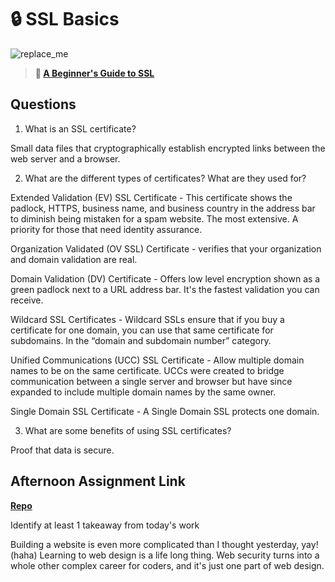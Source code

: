 # 🔒 SSL Basics

![replace_me](https://codeworks.blob.core.windows.net/public/assets/img/illustrations/placeholder.svg)

> **📖 [A Beginner's Guide to SSL](https://codeworksacademy.com/fs-student-guide/resources/wk8-9/07-SSL)**

## Questions

1. What is an SSL certificate?

Small data files that cryptographically establish encrypted links between the web server and a browser.

2. What are the different types of certificates? What are they used for?

Extended Validation (EV) SSL Certificate - This certificate shows the padlock, HTTPS, business name, and business country in the address bar to diminish being mistaken for a spam website.
The most extensive. A priority for those that need identity assurance.

Organization Validated (OV SSL) Certificate - verifies that your organization and domain validation are real.

Domain Validation (DV) Certificate - Offers low level encryption shown as a green padlock next to a URL address bar.
It's the fastest validation you can receive.

Wildcard SSL Certificates - Wildcard SSLs ensure that if you buy a certificate for one domain, you can use that same certificate for subdomains.
In the “domain and subdomain number” category.

Unified Communications (UCC) SSL Certificate - Allow multiple domain names to be on the same certificate. UCCs were created to bridge communication between a single server and browser but have since expanded to include multiple domain names by the same owner.

Single Domain SSL Certificate - A Single Domain SSL protects one domain. 


3. What are some benefits of using SSL certificates?

Proof that data is secure.

## Afternoon Assignment Link

**[Repo](https://github.com/rachel-gamble/<ASSIGNMENT_REPO>)**

Identify at least 1 takeaway from today's work

Building a website is even more complicated than I thought yesterday, yay! (haha) Learning to web design is a life long thing. Web security turns into a whole other complex career for coders, and it's just one part of web design.
